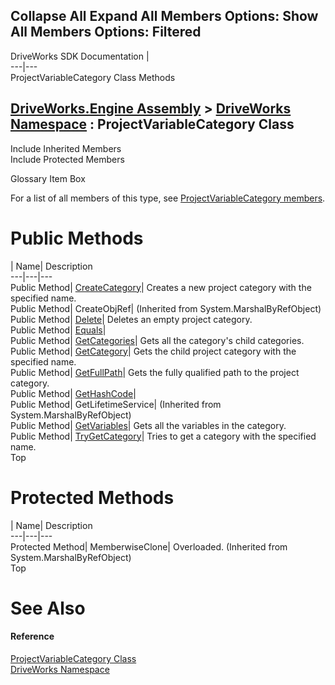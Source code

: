 Collapse All Expand All Members Options: Show All  Members Options: Filtered   
---  
DriveWorks SDK Documentation  |   
---|---  
ProjectVariableCategory Class Methods   
  
[DriveWorks.Engine Assembly](topic2156.md) > [DriveWorks Namespace](topic2159.md) : ProjectVariableCategory Class  
---  
  
Include Inherited Members    
Include Protected Members    


Glossary Item Box

For a list of all members of this type, see [ProjectVariableCategory members](topic4984.md).

# Public Methods

| Name| Description  
---|---|---  
Public Method| [CreateCategory](topic4989.md)| Creates a new project category with the specified name.   
Public Method| CreateObjRef|  (Inherited from System.MarshalByRefObject)  
Public Method| [Delete](topic4990.md)| Deletes an empty project category.   
Public Method| [Equals](topic4991.md)|   
Public Method| [GetCategories](topic4992.md)| Gets all the category's child categories.   
Public Method| [GetCategory](topic4993.md)| Gets the child project category with the specified name.   
Public Method| [GetFullPath](topic4994.md)| Gets the fully qualified path to the project category.   
Public Method| [GetHashCode](topic4995.md)|   
Public Method| GetLifetimeService|  (Inherited from System.MarshalByRefObject)  
Public Method| [GetVariables](topic4996.md)| Gets all the variables in the category.   
Public Method| [TryGetCategory](topic4997.md)| Tries to get a category with the specified name.   
Top

# Protected Methods

| Name| Description  
---|---|---  
Protected Method| MemberwiseClone| Overloaded. (Inherited from System.MarshalByRefObject)  
Top

# See Also

#### Reference

[ProjectVariableCategory Class](topic4983.md)   
[DriveWorks Namespace](topic2159.md)


